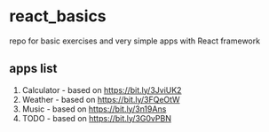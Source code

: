 # react_basics
repo for basic exercises and very simple apps with React framework  

## apps list
1. Calculator - based on https://bit.ly/3JviUK2
2. Weather - based on https://bit.ly/3FQeOtW  
3. Music - based on https://bit.ly/3n19Ans
4. TODO - based on https://bit.ly/3G0vPBN 
